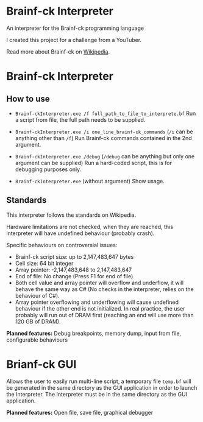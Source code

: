 # Brainf-ck Interpreter

An interpreter for the Brainf-ck programming language

I created this project for a challenge from a YouTuber.

Read more about Brainf-ck on
[Wikipedia](https://en.wikipedia.org/wiki/Brainfuck).

# Brainf-ck Interpreter

## How to use

* `Brainf-ckInterpreter.exe /f full_path_to_file_to_interprete.bf`
  Run a script from file, the full path needs to be supplied.

* `Brainf-ckInterpreter.exe /i one_line_brainf-ck_commands`
  (`/i` can be anything other than `/f`) Run Brainf-ck commands contained in
  the 2nd argument.

* `Brainf-ckInterpreter.exe /debug`
  (`/debug` can be anything but only one argument can be supplied) Run a
  hard-coded script, this is for debugging purposes only.

* `Brainf-ckInterpreter.exe`
  (without argument) Show usage.

## Standards

This interpreter follows the standards on Wikipedia.

Hardware limitations are not checked, when they are reached, this interpreter
will have undefined behaviour (probably crash).

Specific behaviours on controversial issues:
* Brainf-ck script size: up to 2,147,483,647 bytes
* Cell size: 64 bit integer
* Array pointer: -2,147,483,648 to 2,147,483,647
* End of file: No change (Press F1 for end of file)
* Both cell value and array pointer will overflow and underflow, it will behave
  the same way as C# (No checks in the interpreter, relies on the behaviour of
  C#).
* Array pointer overflowing and underflowing will cause undefined behaviour if
  the other end is not initialized. In real practice, the user probably will
  run out of DRAM first (reaching an end will use more than 120 GB of DRAM).

**Planned features:** Debug breakpoints, memory dump, input from file,
configurable behaviours

# Brianf-ck GUI

Allows the user to easily run multi-line script, a temporary file `temp.bf`
will be generated in the same directory as the GUI application in order to
launch the Interpreter. The Interpreter must be in the same directory as the
GUI application.

**Planned features:** Open file, save file, graphical debugger

